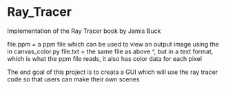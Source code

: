 # Ray_Tracer
Implementation of the Ray Tracer book by Jamis Buck

file.ppm = a ppm file which can be used to view an output image using the in canvas_color.py
file.txt = the same file as above ^, but in a text format, which is what the ppm file reads, it also has color data for each pixel

The end goal of this project is to creata a GUI which will use the ray tracer code so that users can make their own scenes
